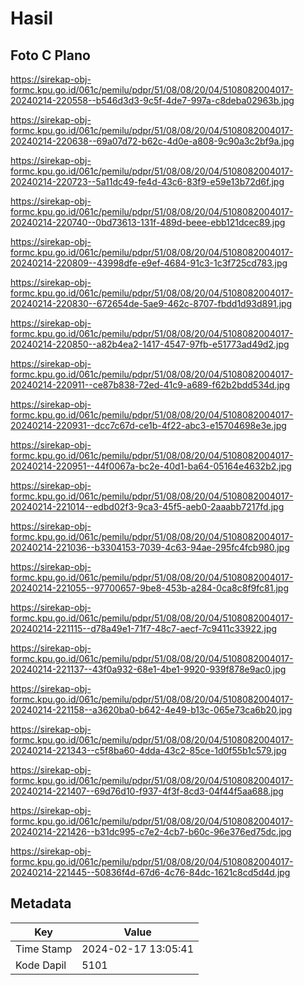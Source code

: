 # Hasil

## Foto C Plano

https://sirekap-obj-formc.kpu.go.id/061c/pemilu/pdpr/51/08/08/20/04/5108082004017-20240214-220558--b546d3d3-9c5f-4de7-997a-c8deba02963b.jpg

https://sirekap-obj-formc.kpu.go.id/061c/pemilu/pdpr/51/08/08/20/04/5108082004017-20240214-220638--69a07d72-b62c-4d0e-a808-9c90a3c2bf9a.jpg

https://sirekap-obj-formc.kpu.go.id/061c/pemilu/pdpr/51/08/08/20/04/5108082004017-20240214-220723--5a11dc49-fe4d-43c6-83f9-e59e13b72d6f.jpg

https://sirekap-obj-formc.kpu.go.id/061c/pemilu/pdpr/51/08/08/20/04/5108082004017-20240214-220740--0bd73613-131f-489d-beee-ebb121dcec89.jpg

https://sirekap-obj-formc.kpu.go.id/061c/pemilu/pdpr/51/08/08/20/04/5108082004017-20240214-220809--43998dfe-e9ef-4684-91c3-1c3f725cd783.jpg

https://sirekap-obj-formc.kpu.go.id/061c/pemilu/pdpr/51/08/08/20/04/5108082004017-20240214-220830--672654de-5ae9-462c-8707-fbdd1d93d891.jpg

https://sirekap-obj-formc.kpu.go.id/061c/pemilu/pdpr/51/08/08/20/04/5108082004017-20240214-220850--a82b4ea2-1417-4547-97fb-e51773ad49d2.jpg

https://sirekap-obj-formc.kpu.go.id/061c/pemilu/pdpr/51/08/08/20/04/5108082004017-20240214-220911--ce87b838-72ed-41c9-a689-f62b2bdd534d.jpg

https://sirekap-obj-formc.kpu.go.id/061c/pemilu/pdpr/51/08/08/20/04/5108082004017-20240214-220931--dcc7c67d-ce1b-4f22-abc3-e15704698e3e.jpg

https://sirekap-obj-formc.kpu.go.id/061c/pemilu/pdpr/51/08/08/20/04/5108082004017-20240214-220951--44f0067a-bc2e-40d1-ba64-05164e4632b2.jpg

https://sirekap-obj-formc.kpu.go.id/061c/pemilu/pdpr/51/08/08/20/04/5108082004017-20240214-221014--edbd02f3-9ca3-45f5-aeb0-2aaabb7217fd.jpg

https://sirekap-obj-formc.kpu.go.id/061c/pemilu/pdpr/51/08/08/20/04/5108082004017-20240214-221036--b3304153-7039-4c63-94ae-295fc4fcb980.jpg

https://sirekap-obj-formc.kpu.go.id/061c/pemilu/pdpr/51/08/08/20/04/5108082004017-20240214-221055--97700657-9be8-453b-a284-0ca8c8f9fc81.jpg

https://sirekap-obj-formc.kpu.go.id/061c/pemilu/pdpr/51/08/08/20/04/5108082004017-20240214-221115--d78a49e1-71f7-48c7-aecf-7c9411c33922.jpg

https://sirekap-obj-formc.kpu.go.id/061c/pemilu/pdpr/51/08/08/20/04/5108082004017-20240214-221137--43f0a932-68e1-4be1-9920-939f878e9ac0.jpg

https://sirekap-obj-formc.kpu.go.id/061c/pemilu/pdpr/51/08/08/20/04/5108082004017-20240214-221158--a3620ba0-b642-4e49-b13c-065e73ca6b20.jpg

https://sirekap-obj-formc.kpu.go.id/061c/pemilu/pdpr/51/08/08/20/04/5108082004017-20240214-221343--c5f8ba60-4dda-43c2-85ce-1d0f55b1c579.jpg

https://sirekap-obj-formc.kpu.go.id/061c/pemilu/pdpr/51/08/08/20/04/5108082004017-20240214-221407--69d76d10-f937-4f3f-8cd3-04f44f5aa688.jpg

https://sirekap-obj-formc.kpu.go.id/061c/pemilu/pdpr/51/08/08/20/04/5108082004017-20240214-221426--b31dc995-c7e2-4cb7-b60c-96e376ed75dc.jpg

https://sirekap-obj-formc.kpu.go.id/061c/pemilu/pdpr/51/08/08/20/04/5108082004017-20240214-221445--50836f4d-67d6-4c76-84dc-1621c8cd5d4d.jpg


## Metadata

| Key        | Value               |
| ---------- | ------------------- |
| Time Stamp | 2024-02-17 13:05:41 |
| Kode Dapil | 5101                |



